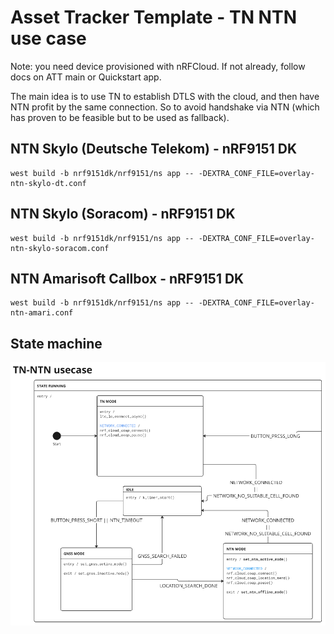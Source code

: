 # Asset Tracker Template - TN NTN use case

Note: you need device provisioned with nRFCloud. If not already, follow docs on ATT main or Quickstart app.

The main idea is to use TN to establish DTLS with the cloud, and then have NTN profit by the same connection.
So to avoid handshake via NTN (which has proven to be feasible but to be used as fallback).

## NTN Skylo (Deutsche Telekom) - nRF9151 DK

```shell
west build -b nrf9151dk/nrf9151/ns app -- -DEXTRA_CONF_FILE=overlay-ntn-skylo-dt.conf
```

## NTN Skylo (Soracom) - nRF9151 DK

```shell
west build -b nrf9151dk/nrf9151/ns app -- -DEXTRA_CONF_FILE=overlay-ntn-skylo-soracom.conf
```

## NTN Amarisoft Callbox - nRF9151 DK

```shell
west build -b nrf9151dk/nrf9151/ns app -- -DEXTRA_CONF_FILE=overlay-ntn-amari.conf
```

## State machine
![System overview](docs/images/ntn_state_machine.png)
